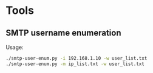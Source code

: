 # Tools

## SMTP username enumeration

Usage:

```bash
./smtp-user-enum.py -i 192.168.1.10 -w user_list.txt
./smtp-user-enum.py -m ip_list.txt -w user_list.txt
```
